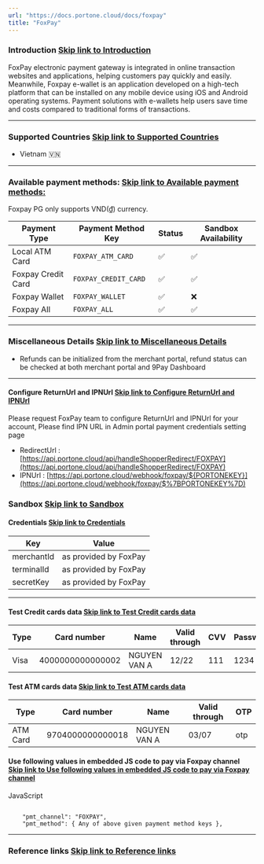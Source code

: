 ```yaml
---
url: "https://docs.portone.cloud/docs/foxpay"
title: "FoxPay"
---
```


### Introduction   [Skip link to Introduction](https://docs.portone.cloud/docs/foxpay\#introduction)

FoxPay electronic payment gateway is integrated in online transaction websites and applications, helping customers pay quickly and easily. Meanwhile, Foxpay e-wallet is an application developed on a high-tech platform that can be installed on any mobile device using iOS and Android operating systems. Payment solutions with e-wallets help users save time and costs compared to traditional forms of transactions.

* * *

### Supported Countries   [Skip link to Supported Countries](https://docs.portone.cloud/docs/foxpay\#supported-countries)

- Vietnam 🇻🇳

* * *

### Available payment methods:   [Skip link to Available payment methods:](https://docs.portone.cloud/docs/foxpay\#available-payment-methods)

Foxpay PG only supports VND(₫) currency.

| Payment Type | Payment Method Key | Status | Sandbox Availability |
| --- | --- | --- | --- |
| Local ATM Card | `FOXPAY_ATM_CARD` | ✅ | ✅ |
| Foxpay Credit Card | `FOXPAY_CREDIT_CARD` | ✅ | ✅ |
| Foxpay Wallet | `FOXPAY_WALLET` | ✅ | ❌ |
| Foxpay All | `FOXPAY_ALL` | ✅ | ✅ |

* * *

### Miscellaneous Details   [Skip link to Miscellaneous Details](https://docs.portone.cloud/docs/foxpay\#miscellaneous-details)

- Refunds can be initialized from the merchant portal, refund status can be checked at both merchant portal and 9Pay Dashboard

* * *

#### Configure ReturnUrl and IPNUrl   [Skip link to Configure ReturnUrl and IPNUrl](https://docs.portone.cloud/docs/foxpay\#configure-returnurl-and-ipnurl)

Please request FoxPay team to configure ReturnUrl and IPNUrl for your account, Please find IPN URL in Admin portal payment credentials setting page

- RedirectUrl : [https://api.portone.cloud/api/handleShopperRedirect/FOXPAY](https://api.portone.cloud/api/handleShopperRedirect/FOXPAY)
- IPNUrl : [https://api.portone.cloud/webhook/foxpay/${PORTONEKEY}](https://api.portone.cloud/webhook/foxpay/$%7BPORTONEKEY%7D)

### Sandbox   [Skip link to Sandbox](https://docs.portone.cloud/docs/foxpay\#sandbox)

#### Credentials   [Skip link to Credentials](https://docs.portone.cloud/docs/foxpay\#credentials)

| Key | Value |
| --- | --- |
| merchantId | as provided by FoxPay |
| terminalId | as provided by FoxPay |
| secretKey | as provided by FoxPay |

* * *

#### Test Credit cards data   [Skip link to Test Credit cards data](https://docs.portone.cloud/docs/foxpay\#test-credit-cards-data)

| Type | Card number | Name | Valid through | CVV | Password |
| --- | --- | --- | --- | --- | --- |
| Visa | 4000000000000002 | NGUYEN VAN A | 12/22 | 111 | 1234 |

#### Test ATM cards data   [Skip link to Test ATM cards data](https://docs.portone.cloud/docs/foxpay\#test-atm-cards-data)

| Type | Card number | Name | Valid through | OTP |
| --- | --- | --- | --- | --- |
| ATM Card | 9704000000000018 | NGUYEN VAN A | 03/07 | otp |

#### Use following values in embedded JS code to pay via Foxpay channel   [Skip link to Use following values in embedded JS code to pay via Foxpay channel](https://docs.portone.cloud/docs/foxpay\#use-following-values-in-embedded-js-code-to-pay-via-foxpay-channel)

JavaScript

```rdmd-code lang-javascript theme-light

    "pmt_channel": "FOXPAY",
    "pmt_method": { Any of above given payment method keys },

```

* * *

### Reference links   [Skip link to Reference links](https://docs.portone.cloud/docs/foxpay\#reference-links)
